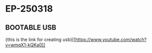 # EP-250318
## BOOTABLE USB
{this is the link for creating usb}[[https://www.youtube.com/watch?v=wmqX1-kQKa0]]






